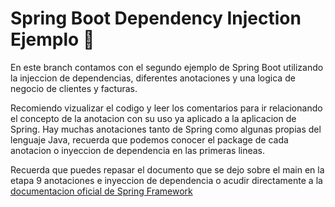 # Spring Boot Dependency Injection Ejemplo :bookmark:

En este branch contamos con el segundo ejemplo de Spring Boot utilizando la injeccion de dependencias, diferentes anotaciones y una logica de negocio de clientes y facturas.

Recomiendo vizualizar el codigo y leer los comentarios para ir relacionando el concepto de la anotacion con su uso ya aplicado a la aplicacion de Spring. Hay muchas anotaciones tanto de Spring como algunas propias del lenguaje Java, recuerda que podemos conocer el package de cada anotacion o inyeccion de dependencia en las primeras lineas.

Recuerda que puedes repasar el documento que se dejo sobre el main en la etapa 9 anotaciones e inyeccion de dependencia o acudir directamente a la [documentacion oficial de Spring Framework](https://docs.spring.io/spring-framework/docs/current/reference/html/core.html#beans-annotation-config)
